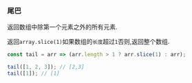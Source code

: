### 尾巴

返回数组中除第一个元素之外的所有元素. 

返回`array.slice(1)`如果数组的`长度`超过`1`否则,返回整个数组. 

```js
const tail = arr => (arr.length > 1 ? arr.slice(1) : arr);
```

```js
tail([1, 2, 3]); // [2,3]
tail([1]); // [1]
```